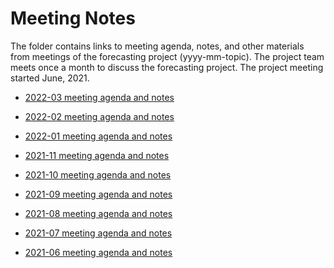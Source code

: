 Meeting Notes
================

<!-- README.md is generated from README.Rmd. Please edit that file -->

The folder contains links to meeting agenda, notes, and other materials
from meetings of the forecasting project (yyyy-mm-topic). The project
team meets once a month to discuss the forecasting project. The project
meeting started June, 2021.

-   [2022-03 meeting agenda and
    notes](https://docs.google.com/document/d/1zSTwU2FYOolwYHCnmIEIkhl4zbk9oJIxkVUPeI-V_lM/edit?usp=sharing)

-   [2022-02 meeting agenda and
    notes](https://docs.google.com/document/d/1BSsiVKhq4-p7yRTA8Fl9r3tabiUlG9d5WpR1lwrGfto/edit?usp=sharing)

-   [2022-01 meeting agenda and
    notes](https://docs.google.com/document/d/1SzBJ60mEzd2AS9Ky8bxIaBgyRyztPo0FsyN915Yl5gc/edit?usp=sharing)

-   [2021-11 meeting agenda and
    notes](https://docs.google.com/document/d/1dXawieUTLCUHz-_9dPKCFpqHfDVLUXPu8I71nyMsvn8/edit?usp=sharing)

-   [2021-10 meeting agenda and
    notes](https://docs.google.com/document/d/140kF7zw1rGiXE8xIk7SWDjYVeTvo4g1g9jTOmz33saw/edit?usp=sharing)

-   [2021-09 meeting agenda and
    notes](https://docs.google.com/document/d/1u9MQyWVTrIHeXJS0sZu8bzHP-cgliuVAp49hCcMZDVo/edit?usp=sharing)

-   [2021-08 meeting agenda and
    notes](https://docs.google.com/document/d/1cSuu6MnqXhAU78v73Zv2EKvwYxQzGEjzCpAZmFRJgJY/edit?usp=sharing)

-   [2021-07 meeting agenda and
    notes](https://docs.google.com/document/d/11w0qclYJ_mRzu9PdEIs7zDJQifGltqJ4Ys5dJpDPvSM/edit?usp=sharing)

-   [2021-06 meeting agenda and
    notes](https://docs.google.com/document/d/1PYI2tDxiIssJI2zUl7RjF49Otrx5uOTyNk-l0l3UfA8/edit?usp=sharing)
